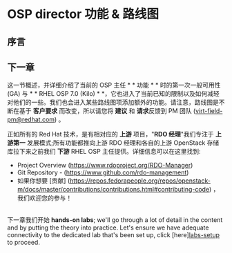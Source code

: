 # OSP director 功能 & 路线图

## 序言

## 下一章

这一节概述，并详细介绍了当前的 OSP 主任 * * 功能 * * 时的第一次一般可用性 (GA) 与 * * RHEL OSP 7.0 (Kilo) * *，它也进入了当前已知的限制以及如何减轻对他们的一些。我们也会进入某些路线图项添加额外的功能。请注意，路线图是不断在基于 **客户要求** 而改变，所以请您将 **建议** 和 **请求**反馈到 PM 团队 (virt-field-pm@redhat.com) 。

正如所有的 Red Hat 技术，是有相对应的 **上游** 项目，"**RDO 经理**"我们专注于 **上游第一** 发展模式;所有功能都推向上游 RDO 经理和各自的上游 OpenStack 存储库拉下来之前我们 **下游** RHEL OSP 主任提供。详细信息可以在这里找到:

* Project Overview (https://www.rdoproject.org/RDO-Manager)
* Git Repository - (https://www.github.com/rdo-management)
* 如果你想要 [贡献] (https://repos.fedorapeople.org/repos/openstack-m/docs/master/contributions/contributions.html#contributing-code) ，我们欢迎您的参与！<br><br>

下一章我们开始 **hands-on labs**; we'll go through a lot of detail in the content and by putting the theory into practice. Let's ensure we have adequate connectivity to the dedicated lab that's been set up, click [here][labs-setup](./labs-setup.md) to proceed.
